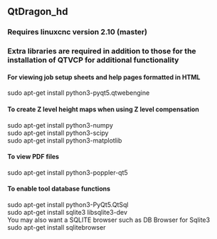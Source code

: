 ## QtDragon_hd
### Requires linuxcnc version 2.10 (master)

### Extra libraries are required in addition to those for the installation of QTVCP for additional functionality

#### For viewing job setup sheets and help pages formatted in HTML
sudo apt-get install python3-pyqt5.qtwebengine  

#### To create Z level height maps when using Z level compensation
sudo apt-get install python3-numpy  
sudo apt-get install python3-scipy  
sudo apt-get install python3-matplotlib  

#### To view PDF files
sudo apt-get install python3-poppler-qt5  

#### To enable tool database functions
sudo apt-get install python3-PyQt5.QtSql  
sudo apt-get install sqlite3 libsqlite3-dev  
You may also want a SQLITE browser such as DB Browser for Sqlite3  
sudo apt-get install sqlitebrowser  
